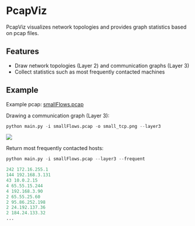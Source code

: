 # PcapViz
PcapViz visualizes network topologies and provides graph statistics based on pcap files.

## Features
- Draw network topologies (Layer 2) and communication graphs (Layer 3)
- Collect statistics such as most frequently contacted machines

## Example
Example pcap: [smallFlows.pcap](http://tcpreplay.appneta.com/wiki/captures.html#smallflows-pcap)

Drawing a communication graph (Layer 3):
```python
python main.py -i smallFlows.pcap -o small_tcp.png --layer3
```
![](https://gentle-wave-6212.herokuapp.com/static/pcapviz/0_small_tcp.png)

Return most frequently contacted hosts:
```python
python main.py -i smallFlows.pcap --layer3 --frequent

242 172.16.255.1
144 192.168.3.131
43 10.0.2.15
4 65.55.15.244
4 192.168.3.90
2 65.55.25.60
2 95.86.252.198
2 24.192.137.36
2 184.24.133.32
...
````